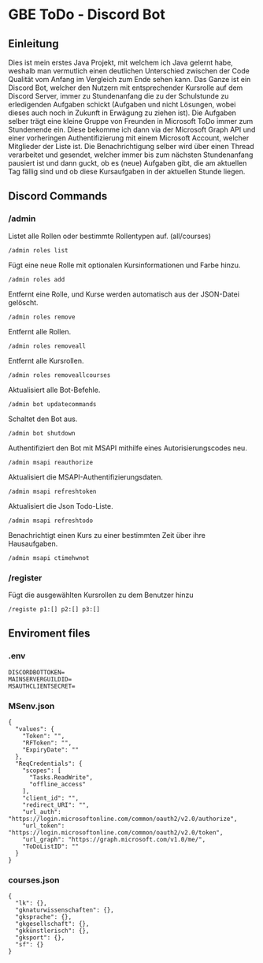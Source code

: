 # GBE ToDo - Discord Bot
## Einleitung
Dies ist mein erstes Java Projekt, mit welchem ich Java gelernt habe, weshalb man vermutlich einen deutlichen Unterschied zwischen der Code Qualität vom Anfang im Vergleich zum Ende sehen kann. Das Ganze ist ein Discord Bot, welcher den Nutzern mit entsprechender Kursrolle auf dem Discord Server, immer zu Stundenanfang die zu der Schulstunde zu erledigenden Aufgaben schickt (Aufgaben und nicht Lösungen, wobei dieses auch noch in Zukunft in Erwägung zu ziehen ist). Die Aufgaben selber trägt eine kleine Gruppe von Freunden in Microsoft ToDo immer zum Stundenende ein. Diese bekomme ich dann via der Microsoft Graph API und einer vorheringen Authentifizierung mit einem Microsoft Account, welcher Mitglieder der Liste ist. Die Benachrichtigung selber wird über einen Thread verarbeitet und gesendet, welcher immer bis zum nächsten Stundenanfang pausiert ist und dann guckt, ob es (neue) Aufgaben gibt, die am aktuellen Tag fällig sind und ob diese Kursaufgaben in der aktuellen Stunde liegen.

## Discord Commands
### /admin
Listet alle Rollen oder bestimmte Rollentypen auf. (all/courses)
```
/admin roles list
```
Fügt eine neue Rolle mit optionalen Kursinformationen und Farbe hinzu.
```
/admin roles add
```
Entfernt eine Rolle, und Kurse werden automatisch aus der JSON-Datei gelöscht.
```
/admin roles remove
```
Entfernt alle Rollen.
```
/admin roles removeall
```
Entfernt alle Kursrollen.
```
/admin roles removeallcourses
```
Aktualisiert alle Bot-Befehle.
```
/admin bot updatecommands
```
Schaltet den Bot aus.
```
/admin bot shutdown
```
Authentifiziert den Bot mit MSAPI mithilfe eines Autorisierungscodes neu.
```
/admin msapi reauthorize
```
Aktualisiert die MSAPI-Authentifizierungsdaten.
```
/admin msapi refreshtoken
```
Aktualisiert die Json Todo-Liste.
```
/admin msapi refreshtodo
```
Benachrichtigt einen Kurs zu einer bestimmten Zeit über ihre Hausaufgaben.
```
/admin msapi ctimehwnot
```
### /register
Fügt die ausgewählten Kursrollen zu dem Benutzer hinzu
```
/registe p1:[] p2:[] p3:[]
```

## Enviroment files
### .env
```
DISCORDBOTTOKEN=
MAINSERVERGUILDID=
MSAUTHCLIENTSECRET=
```

### MSenv.json
```
{
  "values": {
    "Token": "",
    "RFToken": "",
    "ExpiryDate": ""
  },
  "ReqCredentials": {
    "scopes": [
      "Tasks.ReadWrite",
      "offline_access"
    ],
    "client_id": "",
    "redirect_URI": "",
    "url_auth": "https://login.microsoftonline.com/common/oauth2/v2.0/authorize",
    "url_token": "https://login.microsoftonline.com/common/oauth2/v2.0/token",
    "url_graph": "https://graph.microsoft.com/v1.0/me/",
    "ToDoListID": ""
  }
}
```

### courses.json
```
{
  "lk": {},
  "gknaturwissenschaften": {},
  "gksprache": {},
  "gkgesellschaft": {},
  "gkkünstlerisch": {},
  "gksport": {},
  "sf": {}
}
```
